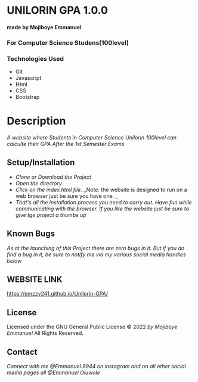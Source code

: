 # UNILORIN GPA 1.0.0

#### made by Mojiboye Emmanuel

### For Computer Science Studens(100level)

### Technologies Used
* Git
* Javascript
* Html
* CSS
* Bootstrap

# Description
_A website where Students in Computer Science Unilorin 100level can calculte their GPA After the 1st Semester Exams_

## Setup/Installation
* _Clone or Download the Project_
* _Open the directory._
* _Click on the index.html file._
_Note: the website is designed to run on a web browser just be sure you have one. _
* _That's all the installation process you need to carry out. Have fun while communicating with the browser. If you like the website just be sure to give tge project a thumbs up_

## Known Bugs
_As at the launching of this Project there are zero bugs in it. But if you do find a bug in it, be sure to notify me via my various social media handles below_

## WEBSITE LINK
https://emzzy241.github.io/Unilorin-GPA/

## License 
Licensed under the GNU General Public License 
© 2022 _by Mojiboye Emmanuel_ All Rights Reserved.

## Contact
_Connect with me @Emmanuel.9944 on instagram and on all other social media pages all @Emmanuel Oluwole_
